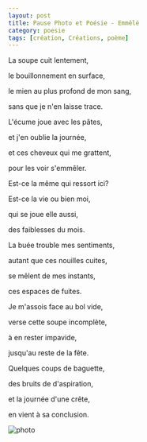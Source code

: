 ```yaml
---
layout: post
title: Pause Photo et Poésie - Emmêlé
category: poesie
tags: [création, Créations, poème]
---
```


La soupe cuit lentement,

le bouillonnement en surface,

le mien au plus profond de mon sang,

sans que je n'en laisse trace.

L'écume joue avec les pâtes,

 et j'en oublie la journée,

et ces cheveux qui me grattent,

pour les voir s'emmêler.

Est-ce la même qui ressort ici?

Est-ce la vie ou bien moi,

qui se joue elle aussi,

des faiblesses du mois.

La buée trouble mes sentiments,

autant que ces nouilles cuites,

se mêlent de mes instants,

ces espaces de fuites.

Je m'assois face au bol vide,

verse cette soupe incomplète,

à en rester impavide,
 
jusqu'au reste de la fête.

Quelques coups de baguette,

des bruits de d'aspiration,

et la journée d'une crête,

en vient à sa conclusion. 

![photo](https://filedn.eu/llqi9IBxlYouGRXYG2xlROb/img/2021/poesieemmele.jpg)

